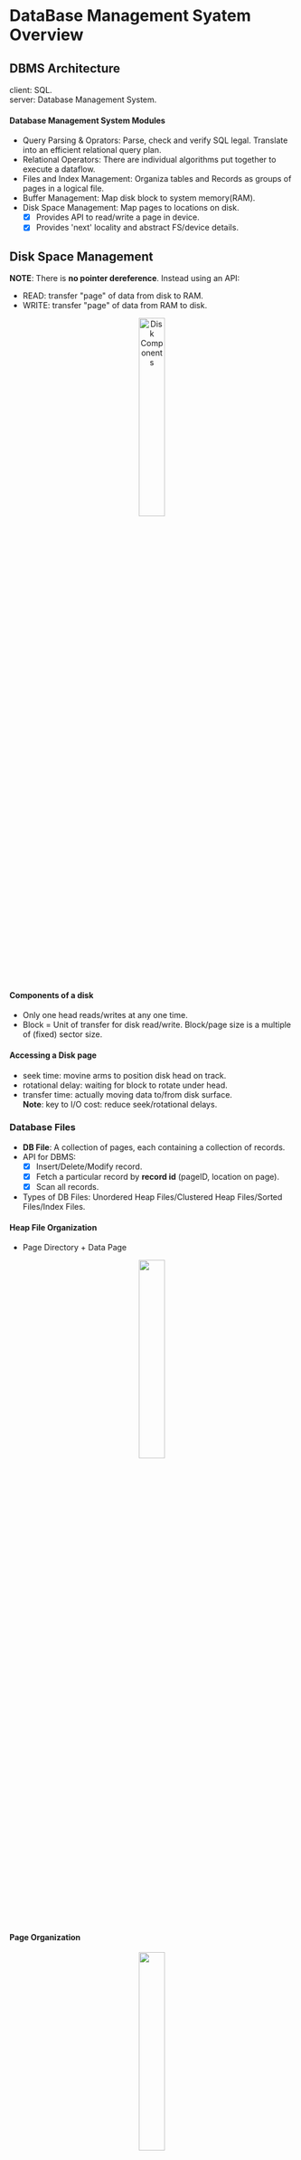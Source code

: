 # DataBase Management Syatem Overview

## DBMS Architecture
client: SQL.  
server: Database Management System.  

#### Database Management System Modules
* Query Parsing & Oprators: Parse, check and verify SQL legal. Translate into an efficient relational query plan.  
* Relational Operators: There are individual algorithms put together to execute a dataflow.  
* Files and Index Management: Organiza tables and Records as groups of pages in a logical file.  
* Buffer Management: Map disk block to system memory(RAM).  
* Disk Space Management: Map pages to locations on disk.   
  - [x] Provides API to read/write a page in device.  
  - [x] Provides 'next' locality and abstract FS/device details.  
  
## Disk Space Management
**NOTE**: There is **no pointer dereference**. Instead using an API:  
* READ: transfer "page" of data from disk to RAM.   
* WRITE: transfer "page" of data from RAM to disk.  
  
<div align=center>
<img src="./pic/dbms/dbms2.png" width="30%" height="30%" alt="Disk Components"/>  
</div>

#### Components of a disk
* Only one head reads/writes at any one time.  
* Block = Unit of transfer for disk read/write. Block/page size is a multiple of (fixed) sector size.  

#### Accessing a Disk page
* seek time: movine arms to position disk head on track.  
* rotational delay: waiting for block to rotate under head.  
* transfer time: actually moving data to/from disk surface.  
**Note**: key to I/O cost: reduce seek/rotational delays.  

### Database Files
* **DB File**: A collection of pages, each containing a collection of records.  
* API for DBMS:  
  - [x] Insert/Delete/Modify record.  
  - [x] Fetch a particular record by **record id** (pageID, location on page).  
  - [x] Scan all records.  
* Types of DB Files: Unordered Heap Files/Clustered Heap Files/Sorted Files/Index Files.  
  
#### Heap File Organization
* Page Directory + Data Page  
<div align=center>
<img src="./pic/dbms/dbms3.png" width="30%" height="30%"/>  
</div>

#### Page Organization

<div align=center>
<img src="./pic/dbms/dbms4.png" width="30%" height="30%"/>  
</div>

* Footer(like header for page)
  - [x] Pointer to free space
  - [x] Record ID + Pointer to beginning of record  

## Files and Index Management

#### Multiple File Organizations
* Heap Files: Suitable when typical access is a full scan of all records.  
* Sorted Files: Best for retrieval in order, or when range of records is needed.  
* Clustered Files & Indexes: Group data into blocks to enable fast look up and efficient modifications.  

#### Cost Model 
<div align=center>
<img src="./pic/dbms/dbms5.png" width="30%" height="30%"/>  
</div>

* B: The number od data blocks in the file.  
* R: Number of records per block.  
* D: Average time to read/write disk block.  

<div align=center>
<img src="./pic/dbms/dbms6.png" width="40%" height="40%"/>  
</div>

#### From Heap Files to Index Files
* Heap Files: look up things by recordId(PageId + slotId).   
* Index Files: look up things by value.  

<div align=center>
<img src="./pic/dbms/dbms7.png" width="40%" height="70%"/>  
</div>

#### Clustered VS Unclustered Index Heap Files

<div align=center>
<img src="./pic/dbms/dbms8.png" width="60%" height="30%"/>  
</div>

* F: Average internal node fanout.  
* E: Average #data entries per half.  

|                   | Heap File   | Sorted File       | Clustered Index     |
| ----------------- | :---------- | ---------------:  | :----------------:  |
| Scan all records  | B*D         | B*D               | 3/2B*D              |
| Equality Search   | 1/2*B*D     |(lg2B)*D           | (lgF(BR/E)+2)*D     |
| Rnage Search      | B*D         | ((lg2B)+pages)*D  | (lgF(BR/E)+3*pages)*D  |
| Insert            | 2*D         | ((lg2B)+B)*D      | (lgF(BR/E)+3)*D     |
| Delete            | (0.5*B+1)*D | ((lg2B)+B)*D      | (lgF(BR/E)+3)*D     |

* Height of Clustered Index: lgF(BR/E). BR: #of records. E: records per leaf. BR/E: #of leafs.   
* Range Search: 2/3 pages full.

## Buffer Management
* Memory is converted into a buffer pool by partitioning the space into frames that pages can be placed in.  
* The buffer pool is responsible for moving physical pages back and forth from main memory to disk.  

<div align=center>
<img src="./pic/dbms/dbms9.png" width="40%" height="30%"/>  
</div>

* Buffer Manager metadata:  
  - [x] **Frame ID** that is uniquely associated with a memory address.  
  - [x] **Page ID** for determining which page a frame currently contains.  
  - [x] **Dirty Bit** for verifying whether or not a page has been modified.  
  - [x] **Pin Count** for tracking the number of requestors currently using a page.(let buffer manager know if a page in use)      

<div align=center>
<img src="./pic/dbms/dbms10.png" width="60%" height="40%"/>  
</div>

##### When a page is requested
* If reauested page is not in pool:
  - [x] Choose an **un-pinned** frame for replacement.  
  - [x] If frame "dirty", write current page to disk, makr "clean".  
  - [x] Read requested page into frame.  

* Pin the page and return its address.  

##### After Requestor Finishes
* Requestor of page must:  
  - [x] Set dirty if page was modified.  
  - [x] Unpin the page.  
* Page in pool may be requested many times:
  - [x] To pin a page: pin_count++.    
  - [x] A page is a candidate for replacement if pin_count == 0.  

##### Page Replacement Policy
* Least-recently-used(LRU)    
  - [x] LRU: add Last used column. Find min Last used(priority heap).  
<div align=center>
<img src="./pic/dbms/dbms11.png" width="50%" height="30%"/>  
</div>    
* Clock:
  - [x] clock hand - point to next page to consider.   
  - [x] Ref bit: represent recently referenced pages.  
  * iterate through frames within the table, skipping pinned pages and wrapping around to frame 0 upon reaching the end, until the first unpinned frame with ref bit = 0 is found.  
  * during each iteration, if the current frame’s ref bit = 1, decrement the ref bit to 0 and move the clock hand to the next frame.  
  * upon reaching a frame with ref bit = 0, evict the existing page, read in the new page, set the frame’s ref bit to 1, and move the clock hand to the next frame.  

* Most-recently-used(MRU)